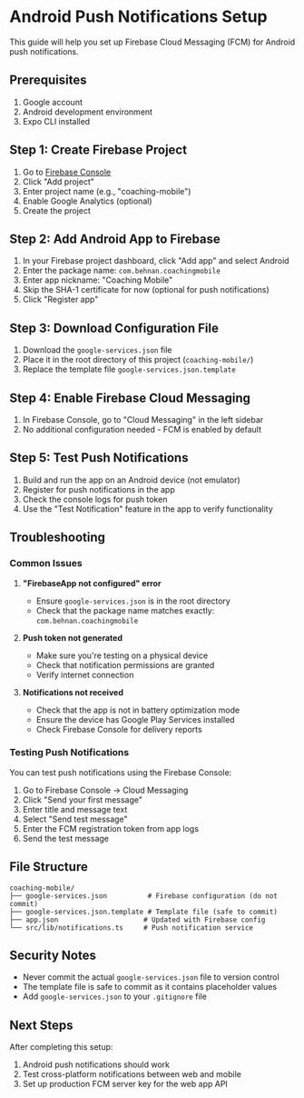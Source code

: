 # Android Push Notifications Setup

This guide will help you set up Firebase Cloud Messaging (FCM) for Android push notifications.

## Prerequisites

1. Google account
2. Android development environment
3. Expo CLI installed

## Step 1: Create Firebase Project

1. Go to [Firebase Console](https://console.firebase.google.com/)
2. Click "Add project"
3. Enter project name (e.g., "coaching-mobile")
4. Enable Google Analytics (optional)
5. Create the project

## Step 2: Add Android App to Firebase

1. In your Firebase project dashboard, click "Add app" and select Android
2. Enter the package name: `com.behnan.coachingmobile`
3. Enter app nickname: "Coaching Mobile"
4. Skip the SHA-1 certificate for now (optional for push notifications)
5. Click "Register app"

## Step 3: Download Configuration File

1. Download the `google-services.json` file
2. Place it in the root directory of this project (`coaching-mobile/`)
3. Replace the template file `google-services.json.template`

## Step 4: Enable Firebase Cloud Messaging

1. In Firebase Console, go to "Cloud Messaging" in the left sidebar
2. No additional configuration needed - FCM is enabled by default

## Step 5: Test Push Notifications

1. Build and run the app on an Android device (not emulator)
2. Register for push notifications in the app
3. Check the console logs for push token
4. Use the "Test Notification" feature in the app to verify functionality

## Troubleshooting

### Common Issues

1. **"FirebaseApp not configured" error**
   - Ensure `google-services.json` is in the root directory
   - Check that the package name matches exactly: `com.behnan.coachingmobile`

2. **Push token not generated**
   - Make sure you're testing on a physical device
   - Check that notification permissions are granted
   - Verify internet connection

3. **Notifications not received**
   - Check that the app is not in battery optimization mode
   - Ensure the device has Google Play Services installed
   - Check Firebase Console for delivery reports

### Testing Push Notifications

You can test push notifications using the Firebase Console:

1. Go to Firebase Console → Cloud Messaging
2. Click "Send your first message"
3. Enter title and message text
4. Select "Send test message"
5. Enter the FCM registration token from app logs
6. Send the test message

## File Structure

```
coaching-mobile/
├── google-services.json          # Firebase configuration (do not commit)
├── google-services.json.template # Template file (safe to commit)
├── app.json                     # Updated with Firebase config
└── src/lib/notifications.ts     # Push notification service
```

## Security Notes

- Never commit the actual `google-services.json` file to version control
- The template file is safe to commit as it contains placeholder values
- Add `google-services.json` to your `.gitignore` file

## Next Steps

After completing this setup:

1. Android push notifications should work
2. Test cross-platform notifications between web and mobile
3. Set up production FCM server key for the web app API 